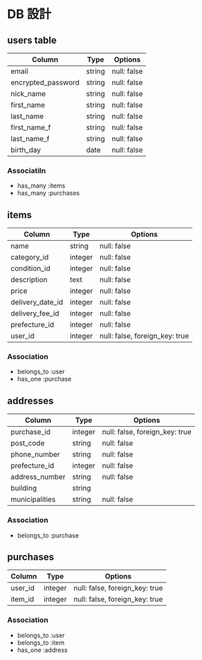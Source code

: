 # DB 設計

## users table

| Column             | Type                | Options                 |
|--------------------|---------------------|-------------------------|
| email              | string              | null: false             |
| encrypted_password | string              | null: false             |
| nick_name          | string              | null: false             |
| first_name         | string              | null: false             |
| last_name          | string              | null: false             |
| first_name_f       | string              | null: false             |
| last_name_f        | string              | null: false             |
| birth_day          | date                | null: false             |

### Associatiln

* has_many :items
* has_many :purchases



## items

| Column                 | Type                | Options                        |
|------------------------|---------------------|--------------------------------|
| name                   | string              | null: false                    |
| category_id            | integer             | null: false                    |
| condition_id           | integer             | null: false                    |
| description            | text                | null: false                    |
| price                  | integer             | null: false                    |
| delivery_date_id       | integer             | null: false                    |
| delivery_fee_id        | integer             | null: false                    |
| prefecture_id          | integer             | null: false                    |
| user_id                | integer             | null: false, foreign_key: true |

### Association

* belongs_to :user
* has_one    :purchase



## addresses

| Column                 | Type                | Options                              |
|------------------------|---------------------|--------------------------------------|
| purchase_id            | integer             | null: false, foreign_key: true       |
| post_code              | string              | null: false                          |
| phone_number           | string              | null: false                          |
| prefecture_id          | integer             | null: false                          |
| address_number         | string              | null: false                          |
| building               | string              |                                      |
| municipalities         | string              | null: false                          |

### Association

* belongs_to :purchase



## purchases

| Column             | Type                 | Options                        |
|--------------------|----------------------|--------------------------------|
| user_id            | integer              | null: false, foreign_key: true |
| item_id            | integer              | null: false, foreign_key: true |

### Association

* belongs_to :user
* belongs_to :item
* has_one    :address



